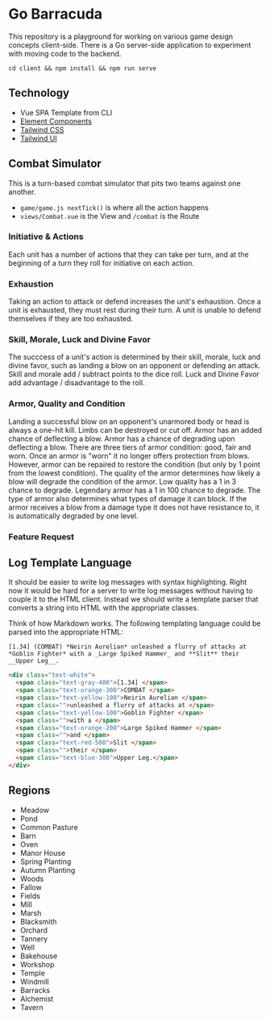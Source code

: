 # Go Barracuda

This repository is a playground for working on various game design concepts client-side. There is a Go server-side application to experiment with moving code to the backend.

`cd client && npm install && npm run serve`

## Technology

- Vue SPA Template from CLI
- [Element Components](https://element.eleme.io/#/en-US/component/installation)
- [Tailwind CSS](https://tailwindcss.com/)
- [Tailwind UI](https://tailwindui.com/)

## Combat Simulator

This is a turn-based combat simulator that pits two teams against one another.

- `game/game.js nextTick()` is where all the action happens
- `views/Combat.vue` is the View and `/combat` is the Route

### Initiative & Actions

Each unit has a number of actions that they can take per turn, and at the beginning of a turn they roll for initiative on each action.

### Exhaustion

Taking an action to attack or defend increases the unit's exhaustion. Once a unit is exhausted, they must rest during their turn. A unit is unable to defend themselves if they are too exhausted.

### Skill, Morale, Luck and Divine Favor

The succcess of a unit's action is determined by their skill, morale, luck and divine favor, such as landing a blow on an opponent or defending an attack. Skill and morale add / subtract points to the dice roll. Luck and Divine Favor add advantage / disadvantage to the roll.

### Armor, Quality and Condition

Landing a successful blow on an opponent's unarmored body or head is always a one-hit kill. Limbs can be destroyed or cut off. Armor has an added chance of deflecting a blow. Armor has a chance of degrading upon deflecting a blow. There are three tiers of armor condition: good, fair and worn. Once an armor is "worn" it no longer offers protection from blows. However, armor can be repaired to restore the condition (but only by 1 point from the lowest condition). The quality of the armor determines how likely a blow will degrade the condition of the armor. Low quality has a 1 in 3 chance to degrade. Legendary armor has a 1 in 100 chance to degrade. The type of armor also determines what types of damage it can block. If the armor receives a blow from a damage type it does not have resistance to, it is automatically degraded by one level.

### Feature Request

## Log Template Language

It should be easier to write log messages with syntax highlighting. Right now it would be hard for a server to write log messages without having to couple it to the HTML client. Instead we should write a template parser that converts a string into HTML with the appropriate classes.

Think of how Markdown works. The following templating language could be parsed into the appropriate HTML:

`[1.34] (COMBAT) *Neirin Aurelian* unleashed a flurry of attacks at *Goblin Fighter* with a _Large Spiked Hammer_ and **Slit** their __Upper Leg__.`

```html
<div class="text-white">
  <span class="text-gray-400">[1.34] </span>
  <span class="text-orange-300">COMBAT </span>
  <span class="text-yellow-100">Neirin Aurelian </span>
  <span class="">unleashed a flurry of attacks at </span>
  <span class="text-yellow-100">Goblin Fighter </span>
  <span class="">with a </span>
  <span class="text-orange-200">Large Spiked Hammer </span>
  <span class="">and </span>
  <span class="text-red-500">Slit </span>
  <span class="">their </span>
  <span class="text-blue-300">Upper Leg.</span>
</div>
```

## Regions

- Meadow
- Pond
- Common Pasture
- Barn
- Oven
- Manor House
- Spring Planting
- Autumn Planting
- Woods
- Fallow
- Fields
- Mill
- Marsh
- Blacksmith
- Orchard
- Tannery
- Well
- Bakehouse
- Workshop
- Temple
- Windmill
- Barracks
- Alchemist
- Tavern
